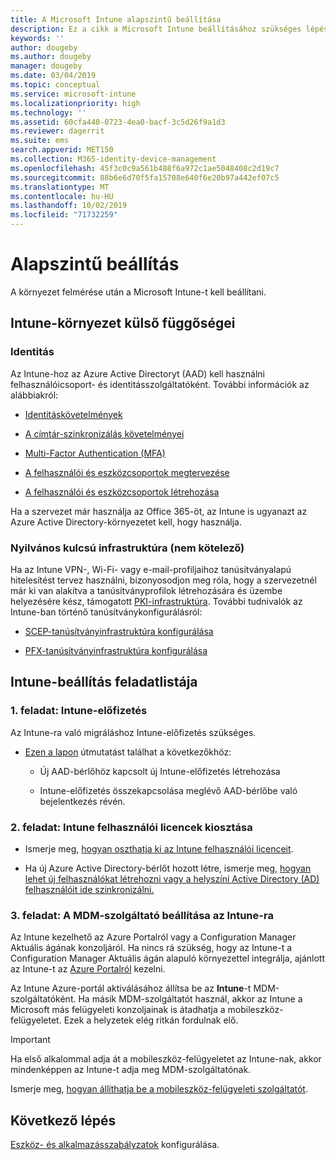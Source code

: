 ```yaml
---
title: A Microsoft Intune alapszintű beállítása
description: Ez a cikk a Microsoft Intune beállításához szükséges lépéseket ismerteti.
keywords: ''
author: dougeby
ms.author: dougeby
manager: dougeby
ms.date: 03/04/2019
ms.topic: conceptual
ms.service: microsoft-intune
ms.localizationpriority: high
ms.technology: ''
ms.assetid: 60cfa440-0723-4ea0-bacf-3c5d26f9a1d3
ms.reviewer: dagerrit
ms.suite: ems
search.appverid: MET150
ms.collection: M365-identity-device-management
ms.openlocfilehash: 45f3c0c9a561b488f6a972c1ae5048408c2d19c7
ms.sourcegitcommit: 88b6e6d70f5fa15708e640f6e20b97a442ef07c5
ms.translationtype: MT
ms.contentlocale: hu-HU
ms.lasthandoff: 10/02/2019
ms.locfileid: "71732259"
---
```

# <a name="basic-setup"></a>Alapszintű beállítás

A környezet felmérése után a Microsoft Intune-t kell beállítani.

## <a name="external-dependencies-for-an-intune-deployment"></a>Intune-környezet külső függőségei

### <a name="identity"></a>Identitás

Az Intune-hoz az Azure Active Directoryt (AAD) kell használni felhasználóicsoport- és identitásszolgáltatóként. További információk az alábbiakról:

- [Identitáskövetelmények](https://docs.microsoft.com/azure/active-directory/active-directory-hybrid-identity-design-considerations-overview#design-considerations-overview)

- [A címtár-szinkronizálás követelményei](https://docs.microsoft.com/azure/active-directory/active-directory-hybrid-identity-design-considerations-directory-sync-requirements)

- [Multi-Factor Authentication (MFA)](https://docs.microsoft.com/azure/active-directory/authentication/concept-mfa-howitworks)

- [A felhasználói és eszközcsoportok megtervezése](users-add.md)

- [A felhasználói és eszközcsoportok létrehozása](groups-get-started.md)

Ha a szervezet már használja az Office 365-öt, az Intune is ugyanazt az Azure Active Directory-környezetet kell, hogy használja.

### <a name="pki-optional"></a>Nyilvános kulcsú infrastruktúra (nem kötelező)

Ha az Intune VPN-, Wi-Fi- vagy e-mail-profiljaihoz tanúsítványalapú hitelesítést tervez használni, bizonyosodjon meg róla, hogy a szervezetnél már ki van alakítva a tanúsítványprofilok létrehozására és üzembe helyezésére kész, támogatott [PKI-infrastruktúra](../protect/certificates-configure.md). További tudnivalók az Intune-ban történő tanúsítványkonfigurálásról:

- [SCEP-tanúsítványinfrastruktúra konfigurálása](/intune/certificates-scep-configure)

- [PFX-tanúsítványinfrastruktúra konfigurálása](/intune/certficates-pfx-configure)


## <a name="task-list-for-an-intune-setup"></a>Intune-beállítás feladatlistája

### <a name="task-1-intune-subscription"></a>1\. feladat: Intune-előfizetés

Az Intune-ra való migráláshoz Intune-előfizetés szükséges.

- [Ezen a lapon](https://admin.microsoft.com/Signup/Signup.aspx?OfferId=40BE278A-DFD1-470a-9EF7-9F2596EA7FF9&dl=INTUNE_A&ali=1#0) útmutatást találhat a következőkhöz:

  - Új AAD-bérlőhöz kapcsolt új Intune-előfizetés létrehozása

  - Intune-előfizetés összekapcsolása meglévő AAD-bérlőbe való bejelentkezés révén.

### <a name="task-2-assign-intune-user-licenses"></a>2\. feladat: Intune felhasználói licencek kiosztása

- Ismerje meg, [hogyan oszthatja ki az Intune felhasználói licenceit](licenses-assign.md).

- Ha új Azure Active Directory-bérlőt hozott létre, ismerje meg, [hogyan lehet új felhasználókat létrehozni vagy a helyszíni Active Directory (AD) felhasználóit ide szinkronizálni.](https://docs.microsoft.com/azure/active-directory/connect/active-directory-aadconnect)

### <a name="task-3-set-your-mdm-authority-to-intune"></a>3\. feladat: A MDM-szolgáltató beállítása az Intune-ra

Az Intune kezelhető az Azure Portalról vagy a Configuration Manager Aktuális ágának konzoljáról. Ha nincs rá szükség, hogy az Intune-t a Configuration Manager Aktuális ágán alapuló környezettel integrálja, ajánlott az Intune-t az [Azure Portalról](https://portal.azure.com) kezelni.

Az Intune Azure-portál aktiválásához állítsa be az **Intune**-t MDM-szolgáltatóként. Ha másik MDM-szolgáltatót használ, akkor az Intune a Microsoft más felügyeleti konzoljainak is átadhatja a mobileszköz-felügyeletet. Ezek a helyzetek elég ritkán fordulnak elő.

> [!IMPORTANT]
> Ha első alkalommal adja át a mobileszköz-felügyeletet az Intune-nak, akkor mindenképpen az Intune-t adja meg MDM-szolgáltatónak.

Ismerje meg, [hogyan állíthatja be a mobileszköz-felügyeleti szolgáltatót](mdm-authority-set.md).

## <a name="next-step"></a>Következő lépés

[Eszköz- és alkalmazásszabályzatok](../migration-guide-configure-policies.md) konfigurálása.
